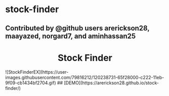 # stock-finder
## Contributed by @github users arerickson28, maayazed, norgard7, and aminhassan25
<h1 align="center">Stock Finder</h1>
![StockFinderEX](https://user-images.githubusercontent.com/79816212/120238731-65f28000-c222-11eb-9f09-cb1434bf2704.gif)
## [DEMO](https://arerickson28.github.io/stock-finder/)
